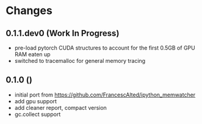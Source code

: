 # Changes

## 0.1.1.dev0 (Work In Progress)

- pre-load pytorch CUDA structures to account for the first 0.5GB of GPU RAM eaten up
- switched to tracemalloc for general memory tracing

## 0.1.0 ()

- initial port from https://github.com/FrancescAlted/ipython_memwatcher
- add gpu support
- add cleaner report, compact version
- gc.collect support
